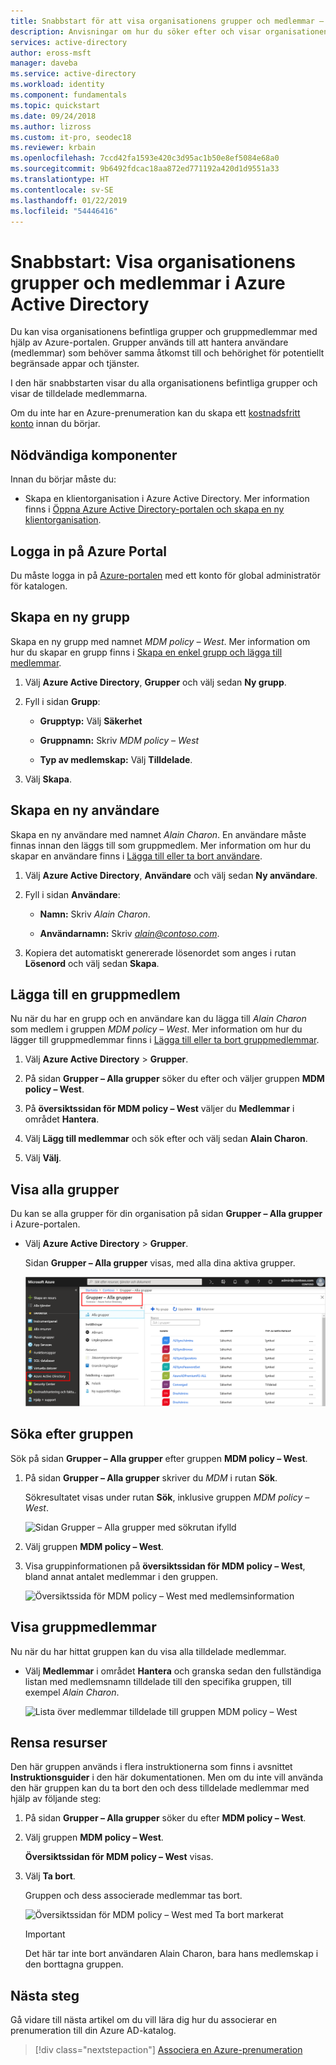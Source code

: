 ```yaml
---
title: Snabbstart för att visa organisationens grupper och medlemmar – Azure Active Directory | Microsoft Docs
description: Anvisningar om hur du söker efter och visar organisationens grupper och deras tilldelade medlemmar.
services: active-directory
author: eross-msft
manager: daveba
ms.service: active-directory
ms.workload: identity
ms.component: fundamentals
ms.topic: quickstart
ms.date: 09/24/2018
ms.author: lizross
ms.custom: it-pro, seodec18
ms.reviewer: krbain
ms.openlocfilehash: 7ccd42fa1593e420c3d95ac1b50e8ef5084e68a0
ms.sourcegitcommit: 9b6492fdcac18aa872ed771192a420d1d9551a33
ms.translationtype: HT
ms.contentlocale: sv-SE
ms.lasthandoff: 01/22/2019
ms.locfileid: "54446416"
---
```

<!--As a brand-new Azure AD administrator, I need to view my organization’s groups along with the assigned members, so I can manage permissions to apps and services for people in my organization-->

# <a name="quickstart-view-your-organizations-groups-and-members-in-azure-active-directory"></a>Snabbstart: Visa organisationens grupper och medlemmar i Azure Active Directory
Du kan visa organisationens befintliga grupper och gruppmedlemmar med hjälp av Azure-portalen. Grupper används till att hantera användare (medlemmar) som behöver samma åtkomst till och behörighet för potentiellt begränsade appar och tjänster.

I den här snabbstarten visar du alla organisationens befintliga grupper och visar de tilldelade medlemmarna.

Om du inte har en Azure-prenumeration kan du skapa ett [kostnadsfritt konto](https://azure.microsoft.com/free/) innan du börjar. 

## <a name="prerequisites"></a>Nödvändiga komponenter
Innan du börjar måste du:

- Skapa en klientorganisation i Azure Active Directory. Mer information finns i [Öppna Azure Active Directory-portalen och skapa en ny klientorganisation](active-directory-access-create-new-tenant.md).

## <a name="sign-in-to-the-azure-portal"></a>Logga in på Azure Portal
Du måste logga in på [Azure-portalen](https://portal.azure.com/) med ett konto för global administratör för katalogen.

## <a name="create-a-new-group"></a>Skapa en ny grupp 
Skapa en ny grupp med namnet _MDM policy – West_. Mer information om hur du skapar en grupp finns i [Skapa en enkel grupp och lägga till medlemmar](active-directory-groups-create-azure-portal.md).

1. Välj **Azure Active Directory**, **Grupper** och välj sedan **Ny grupp**.

2. Fyll i sidan **Grupp**:
    
    - **Grupptyp:** Välj **Säkerhet**
    
    - **Gruppnamn:** Skriv _MDM policy – West_
    
    - **Typ av medlemskap:** Välj **Tilldelade**.

3. Välj **Skapa**.

## <a name="create-a-new-user"></a>Skapa en ny användare
Skapa en ny användare med namnet _Alain Charon_. En användare måste finnas innan den läggs till som gruppmedlem. Mer information om hur du skapar en användare finns i [Lägga till eller ta bort användare](add-users-azure-active-directory.md).

1. Välj **Azure Active Directory**, **Användare** och välj sedan **Ny användare**.

2. Fyll i sidan **Användare**:

    - **Namn:** Skriv _Alain Charon_.

    - **Användarnamn:** Skriv *alain@contoso.com*.

3. Kopiera det automatiskt genererade lösenordet som anges i rutan **Lösenord** och välj sedan **Skapa**.

## <a name="add-a-group-member"></a>Lägga till en gruppmedlem
Nu när du har en grupp och en användare kan du lägga till _Alain Charon_ som medlem i gruppen _MDM policy – West_. Mer information om hur du lägger till gruppmedlemmar finns i [Lägga till eller ta bort gruppmedlemmar](active-directory-groups-members-azure-portal.md).

1. Välj **Azure Active Directory** > **Grupper**.

2. På sidan **Grupper – Alla grupper** söker du efter och väljer gruppen **MDM policy – West**.

3. På **översiktssidan för MDM policy – West** väljer du **Medlemmar** i området **Hantera**.

4. Välj **Lägg till medlemmar** och sök efter och välj sedan **Alain Charon**.

5. Välj **Välj**.

## <a name="view-all-groups"></a>Visa alla grupper
Du kan se alla grupper för din organisation på sidan **Grupper – Alla grupper** i Azure-portalen.

- Välj **Azure Active Directory** > **Grupper**.

    Sidan **Grupper – Alla grupper** visas, med alla dina aktiva grupper.

    ![Sidan Grupper – Alla grupper, med alla befintliga grupper](media/active-directory-groups-view-azure-portal/groups-all-groups-blade-with-all-groups.png)

## <a name="search-for-the-group"></a>Söka efter gruppen
Sök på sidan **Grupper – Alla grupper** efter gruppen **MDM policy – West**.

1. På sidan **Grupper – Alla grupper** skriver du _MDM_ i rutan **Sök**.

    Sökresultatet visas under rutan **Sök**, inklusive gruppen _MDM policy – West_.

    ![Sidan Grupper – Alla grupper med sökrutan ifylld](media/active-directory-groups-view-azure-portal/search-for-specific-group.png)

3. Välj gruppen **MDM policy – West**.

4. Visa gruppinformationen på **översiktssidan för MDM policy – West**, bland annat antalet medlemmar i den gruppen.

    ![Översiktssida för MDM policy – West med medlemsinformation](media/active-directory-groups-view-azure-portal/group-overview-blade.png)

## <a name="view-group-members"></a>Visa gruppmedlemmar
Nu när du har hittat gruppen kan du visa alla tilldelade medlemmar.

- Välj **Medlemmar** i området **Hantera** och granska sedan den fullständiga listan med medlemsnamn tilldelade till den specifika gruppen, till exempel _Alain Charon_.

    ![Lista över medlemmar tilldelade till gruppen MDM policy – West](media/active-directory-groups-view-azure-portal/groups-all-members.png)

## <a name="clean-up-resources"></a>Rensa resurser
Den här gruppen används i flera instruktionerna som finns i avsnittet **Instruktionsguider** i den här dokumentationen. Men om du inte vill använda den här gruppen kan du ta bort den och dess tilldelade medlemmar med hjälp av följande steg:

1. På sidan **Grupper – Alla grupper** söker du efter **MDM policy – West**.

2.  Välj gruppen **MDM policy – West**.

    **Översiktssidan för MDM policy – West** visas.

3. Välj **Ta bort**.

    Gruppen och dess associerade medlemmar tas bort.

    ![Översiktssidan för MDM policy – West med Ta bort markerat](media/active-directory-groups-view-azure-portal/group-overview-blade-delete.png)

    >[!Important]
    >Det här tar inte bort användaren Alain Charon, bara hans medlemskap i den borttagna gruppen.

## <a name="next-steps"></a>Nästa steg
Gå vidare till nästa artikel om du vill lära dig hur du associerar en prenumeration till din Azure AD-katalog.

> [!div class="nextstepaction"]
> [Associera en Azure-prenumeration](active-directory-how-subscriptions-associated-directory.md)